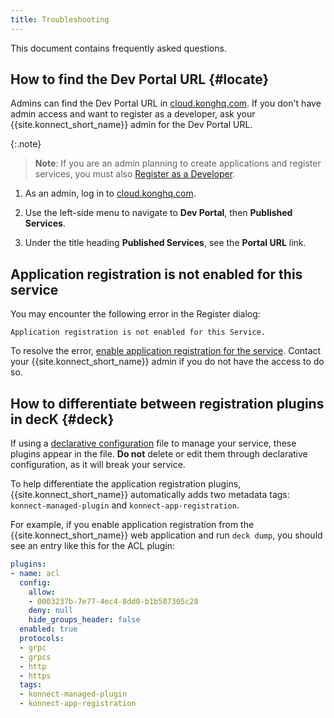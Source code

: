 ```yaml
---
title: Troubleshooting
---
```


This document contains frequently asked questions. 


## How to find the Dev Portal URL {#locate}

Admins can find the Dev Portal URL in [cloud.konghq.com](https://cloud.konghq.com/). If you don't have admin access and want to register as a developer, ask your {{site.konnect_short_name}} admin for the Dev Portal URL.

{:.note}
> **Note**: If you are an admin planning to create applications and register services, you must also [Register as a Developer](#register-as-a-developer).

1. As an admin, log in to [cloud.konghq.com](https://cloud.konghq.com/). 

2. Use the left-side menu to navigate to **Dev Portal**, then **Published Services**.

3. Under the title heading **Published Services**, see the **Portal URL** link.


## Application registration is not enabled for this service

You may encounter the following error in the Register dialog:

```
Application registration is not enabled for this Service. 
```

To resolve the error, [enable application registration for the service](/konnect/dev-portal/applications/enable-app-reg/). Contact your {{site.konnect_short_name}} admin if you do not have the access to do so.


## How to differentiate between registration plugins in decK {#deck}

If using a [declarative configuration](/konnect/runtime-manager/runtime-groups/declarative-config/)
file to manage your service, these plugins appear in the file. **Do not**
delete or edit them through declarative configuration, as it will break your service.

To help differentiate the application registration plugins,
{{site.konnect_short_name}} automatically adds two metadata tags:
`konnect-managed-plugin` and `konnect-app-registration`.

For example, if you enable application registration from the
{{site.konnect_short_name}} web application and run `deck dump`, you should see
an entry like this for the ACL plugin:

```yaml
plugins:
- name: acl
  config:
    allow:
    - 0003237b-7e77-4ec4-8dd0-b1b587305c28
    deny: null
    hide_groups_header: false
  enabled: true
  protocols:
  - grpc
  - grpcs
  - http
  - https
  tags:
  - konnect-managed-plugin
  - konnect-app-registration
  ```
